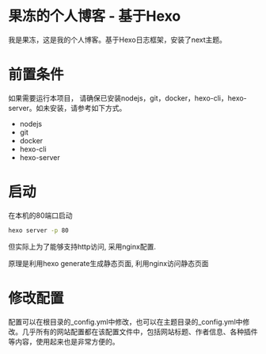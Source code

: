 # 果冻的个人博客 - 基于Hexo
我是果冻，这是我的个人博客。基于Hexo日志框架，安装了next主题。
# 前置条件
如果需要运行本项目， 请确保已安装nodejs，git，docker，hexo-cli，hexo-server。如未安装，请参考如下方式。
- nodejs
- git
- docker
- hexo-cli
- hexo-server 
# 启动
在本机的80端口启动
```bash
hexo server -p 80
```
但实际上为了能够支持http访问, 采用nginx配置.

原理是利用hexo generate生成静态页面, 利用nginx访问静态页面

# 修改配置

配置可以在根目录的_config.yml中修改，也可以在主题目录的_config.yml中修改。几乎所有的网站配置都在该配置文件中，包括网站标题、作者信息、各种插件等内容，使用起来也是非常方便的。
